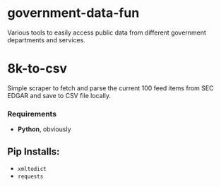 # government-data-fun
Various tools to easily access public data from different government departments and services. 


# 8k-to-csv

Simple scraper to fetch and parse the current 100 feed items from SEC EDGAR and save to CSV file locally.

### Requirements

- **Python**, obviously

## Pip Installs:

- `xmltodict`
- `requests`
